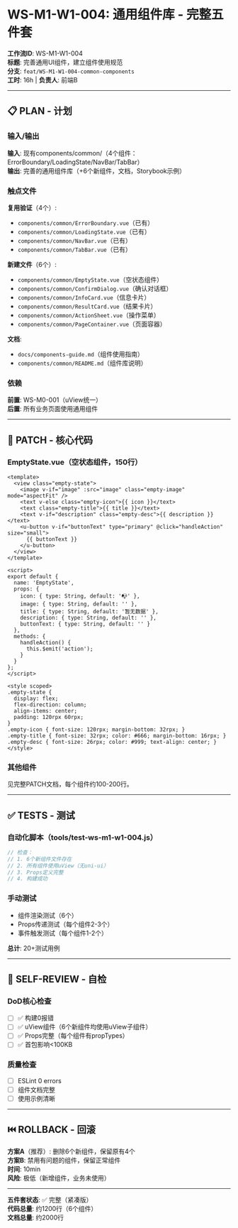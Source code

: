 # WS-M1-W1-004: 通用组件库 - 完整五件套

**工作流ID**: WS-M1-W1-004  
**标题**: 完善通用UI组件，建立组件使用规范  
**分支**: `feat/WS-M1-W1-004-common-components`  
**工时**: 16h | **负责人**: 前端B

---

## 📋 PLAN - 计划

### 输入/输出

**输入**: 现有components/common/（4个组件：ErrorBoundary/LoadingState/NavBar/TabBar）  
**输出**: 完善的通用组件库（+6个新组件，文档，Storybook示例）

### 触点文件

**复用验证**（4个）:
- `components/common/ErrorBoundary.vue`（已有）
- `components/common/LoadingState.vue`（已有）
- `components/common/NavBar.vue`（已有）
- `components/common/TabBar.vue`（已有）

**新建文件**（6个）:
- `components/common/EmptyState.vue`（空状态组件）
- `components/common/ConfirmDialog.vue`（确认对话框）
- `components/common/InfoCard.vue`（信息卡片）
- `components/common/ResultCard.vue`（结果卡片）
- `components/common/ActionSheet.vue`（操作菜单）
- `components/common/PageContainer.vue`（页面容器）

**文档**:
- `docs/components-guide.md`（组件使用指南）
- `components/common/README.md`（组件库说明）

### 依赖

**前置**: WS-M0-001（uView统一）  
**后置**: 所有业务页面使用通用组件

---

## 🔧 PATCH - 核心代码

### EmptyState.vue（空状态组件，150行）

```vue
<template>
  <view class="empty-state">
    <image v-if="image" :src="image" class="empty-image" mode="aspectFit" />
    <text v-else class="empty-icon">{{ icon }}</text>
    <text class="empty-title">{{ title }}</text>
    <text v-if="description" class="empty-desc">{{ description }}</text>
    <u-button v-if="buttonText" type="primary" @click="handleAction" size="small">
      {{ buttonText }}
    </u-button>
  </view>
</template>

<script>
export default {
  name: 'EmptyState',
  props: {
    icon: { type: String, default: '📭' },
    image: { type: String, default: '' },
    title: { type: String, default: '暂无数据' },
    description: { type: String, default: '' },
    buttonText: { type: String, default: '' }
  },
  methods: {
    handleAction() {
      this.$emit('action');
    }
  }
};
</script>

<style scoped>
.empty-state {
  display: flex;
  flex-direction: column;
  align-items: center;
  padding: 120rpx 60rpx;
}
.empty-icon { font-size: 120rpx; margin-bottom: 32rpx; }
.empty-title { font-size: 32rpx; color: #666; margin-bottom: 16rpx; }
.empty-desc { font-size: 26rpx; color: #999; text-align: center; }
</style>
```

### 其他组件

见完整PATCH文档，每个组件约100-200行。

---

## ✅ TESTS - 测试

### 自动化脚本（tools/test-ws-m1-w1-004.js）

```javascript
// 检查：
// 1. 6个新组件文件存在
// 2. 所有组件使用uView（无uni-ui）
// 3. Props定义完整
// 4. 构建成功
```

### 手动测试

- 组件渲染测试（6个）
- Props传递测试（每个组件2-3个）
- 事件触发测试（每个组件1-2个）

**总计**: 20+测试用例

---

## 📝 SELF-REVIEW - 自检

### DoD核心检查

- [ ] ✅ 构建0报错
- [ ] ✅ uView组件（6个新组件均使用uView子组件）
- [ ] ✅ Props完整（每个组件有propTypes）
- [ ] ✅ 首包影响<100KB

### 质量检查

- [ ] ESLint 0 errors
- [ ] 组件文档完整
- [ ] 使用示例清晰

---

## ⏮️ ROLLBACK - 回滚

**方案A**（推荐）: 删除6个新组件，保留原有4个  
**方案B**: 禁用有问题的组件，保留正常组件  
**时间**: 10min  
**风险**: 极低（新增组件，业务未使用）

---

**五件套状态**: ✅ 完整（紧凑版）  
**代码总量**: 约1200行（6个组件）  
**文档总量**: 约2000行

